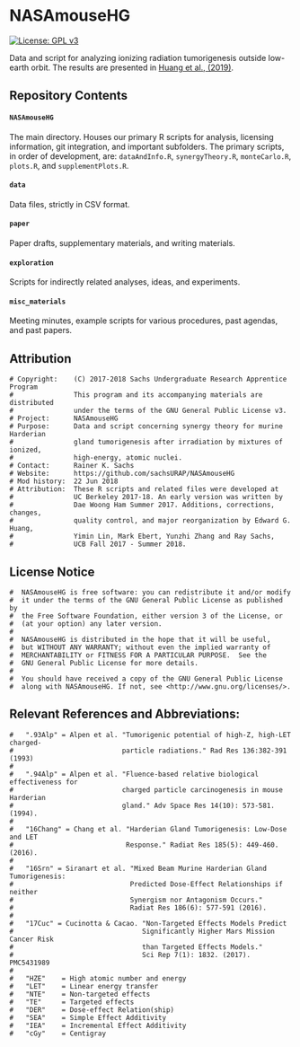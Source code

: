 # NASAmouseHG  
[![License: GPL v3](https://img.shields.io/badge/License-GPL%20v3-blue.svg)](https://www.gnu.org/licenses/gpl-3.0.en.html)  

Data and script for analyzing ionizing radiation tumorigenesis outside low-earth orbit. The results are presented in [Huang et al., (2019)](https://link.springer.com/article/10.1007%2Fs00411-018-00774-x).

## Repository Contents

#### `NASAmouseHG`
The main directory. Houses our primary R scripts for analysis, licensing information, git integration, and important subfolders.
The primary scripts, in order of development, are: `dataAndInfo.R`, `synergyTheory.R`, `monteCarlo.R`, `plots.R`, and `supplementPlots.R`.

#### `data`
Data files, strictly in CSV format. 

#### `paper`
Paper drafts, supplementary materials, and writing materials. 

#### `exploration`
Scripts for indirectly related analyses, ideas, and experiments.

#### `misc_materials`
Meeting minutes, example scripts for various procedures, past agendas, and past papers.  

## Attribution
    # Copyright:    (C) 2017-2018 Sachs Undergraduate Research Apprentice Program
    #               This program and its accompanying materials are distributed 
    #               under the terms of the GNU General Public License v3.
    # Project:      NASAmouseHG
    # Purpose:      Data and script concerning synergy theory for murine Harderian
    #               gland tumorigenesis after irradiation by mixtures of ionized, 
    #               high-energy, atomic nuclei. 
    # Contact:      Rainer K. Sachs 
    # Website:      https://github.com/sachsURAP/NASAmouseHG
    # Mod history:  22 Jun 2018
    # Attribution:  These R scripts and related files were developed at 
    #               UC Berkeley 2017-18. An early version was written by 
    #               Dae Woong Ham Summer 2017. Additions, corrections, changes, 
    #               quality control, and major reorganization by Edward G. Huang, 
    #               Yimin Lin, Mark Ebert, Yunzhi Zhang and Ray Sachs, 
    #               UCB Fall 2017 - Summer 2018.

## License Notice
    #  NASAmouseHG is free software: you can redistribute it and/or modify
    #  it under the terms of the GNU General Public License as published by
    #  the Free Software Foundation, either version 3 of the License, or
    #  (at your option) any later version.
    # 
    #  NASAmouseHG is distributed in the hope that it will be useful,
    #  but WITHOUT ANY WARRANTY; without even the implied warranty of
    #  MERCHANTABILITY or FITNESS FOR A PARTICULAR PURPOSE.  See the
    #  GNU General Public License for more details.
    # 
    #  You should have received a copy of the GNU General Public License
    #  along with NASAmouseHG. If not, see <http://www.gnu.org/licenses/>.

## Relevant References and Abbreviations:
    
    #   ".93Alp" = Alpen et al. "Tumorigenic potential of high-Z, high-LET charged-
    #                           particle radiations." Rad Res 136:382-391 (1993)
    #
    #   ".94Alp" = Alpen et al. "Fluence-based relative biological effectiveness for
    #                           charged particle carcinogenesis in mouse Harderian 
    #                           gland." Adv Space Res 14(10): 573-581. (1994).  
    #
    #   "16Chang" = Chang et al. "Harderian Gland Tumorigenesis: Low-Dose and LET 
    #                            Response." Radiat Res 185(5): 449-460. (2016). 
    #
    #   "16Srn" = Siranart et al. "Mixed Beam Murine Harderian Gland Tumorigenesis: 
    #                             Predicted Dose-Effect Relationships if neither 
    #                             Synergism nor Antagonism Occurs." 
    #                             Radiat Res 186(6): 577-591 (2016).  
    #
    #   "17Cuc" = Cucinotta & Cacao. "Non-Targeted Effects Models Predict 
    #                                Significantly Higher Mars Mission Cancer Risk 
    #                                than Targeted Effects Models." 
    #                                Sci Rep 7(1): 1832. (2017). PMC5431989
    #
    #   "HZE"    = High atomic number and energy
    #   "LET"    = Linear energy transfer
    #   "NTE"    = Non-targeted effects
    #   "TE"     = Targeted effects
    #   "DER"    = Dose-effect Relation(ship) 
    #   "SEA"    = Simple Effect Additivity
    #   "IEA"    = Incremental Effect Additivity
    #   "cGy"    = Centigray

